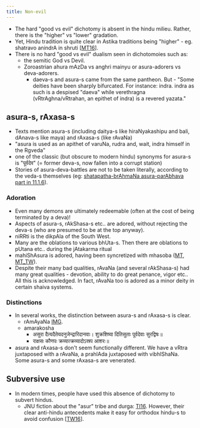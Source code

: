 ```yaml
---
title: Non-evil
---
```


- The hard "good vs evil" dichotomy is absent in the hindu milieu. Rather, there is the "higher" vs "lower" gradation.
- Yet, Hindu tradition is quite clear in Astika traditions being "higher" - eg. shatravo anindrA in shruti \[[MT16](https://twitter.com/blog_supplement/status/777684561954242572)\].
- There is no hard "good vs evil" dualism seen in dichotomoies such as:
    - the semitic God vs Devil.
    - Zoroastrian ahura mAzDa vs anghri mainyu or asura-adorers vs deva-adorers.
        - daeva-s and asura-s came from the same pantheon. But - "Some deities have been sharply bifurcated. For instance: indra. indra as such is a despised "daeva" while verethragna (vRtrAghna/vRtrahan, an epithet of indra) is a revered yazata."

## asura-s, rAxasa-s
- Texts mention asura-s (including daitya-s like hiraNyakashipu and bali, dAnava-s like maya) and rAxasa-s (like rAvaNa)
- "asura is used as an apithet of varuNa, rudra and, wait, indra himself in the Rgveda"
-  one of the classic (but obscure to modern hindu) synonyms for asura-s is "पूर्वदेव" (= former deva-s, now fallen into a corrupt station)
- Stories of asura-deva-battles are not to be taken literally, according to the veda-s themselves (eg: [shatapatha-brAhmaNa asura-parAbhava part in 11.1.6](/vedAH/yajuH/vAjasaneyam/brAhmaNam/shatapatha-asura-parAbhavaH/)).

### Adoration
- Even many demons are ultimately redeemable (often at the cost of being terminated by a deva)!
- Aspects of asura-s, rAkShasa-s etc.. are adored, without rejecting the deva-s (who are presumed to be at the top anyway).
- niRRti is the dikpAla of the South West.
- Many are the oblations to various bhUta-s. Then there are oblations to pUtana etc.. during the jAtakarma ritual
- mahiShAsura is adored, having been syncretized with mhasoba ([MT](https://manasataramgini.wordpress.com/2003/08/30/kasar-gavlis/), [MT_TW](https://twitter.com/blog_supplement/status/703648579211149312)).
- Despite their many bad qualities, rAvaNa (and several rAkShasa-s) had many great qualities - devotion, ability to do great penance, vigor etc.. All this is acknowledged. In fact, rAvaNa too is adored as a minor deity in certain shaiva systems.


### Distinctions
- In several works, the distinction between asura-s and rAxasa-s is clear.
  - rAmAyaNa [IMG](https://imgur.com/BTgmS4S).
  - amarakosha
      - असुरा दैत्यदैतेयदनुजेन्द्रारिदानवाः। शुक्रशिष्या दितिसुताः पूर्वदेवाः सुरद्विषः॥
      - राक्षसः कौणपः क्रव्यात्क्रव्यादोऽस्रप आशरः॥
- asura and rAxasa-s don't seem functionally different. We have a vRtra juxtaposed with a rAvaNa, a prahlAda juxtaposed with vibhIShaNa. Some asura-s and some rAxasa-s are venerated.


## Subversive use
- In modern times, people have used this absence of dichotomy to subvert hindus.
    - JNU fiction about the "asur" tribe and durga: [TI16](https://trueindology.wordpress.com/2016/02/27/jnu-and-the-saga-of-calumny/). However, their clear anti-hindu antecedents make it easy for orthodox hindu-s to avoid confusion \[[TW16](https://twitter.com/GhorAngirasa/status/703922268376846336)\].
